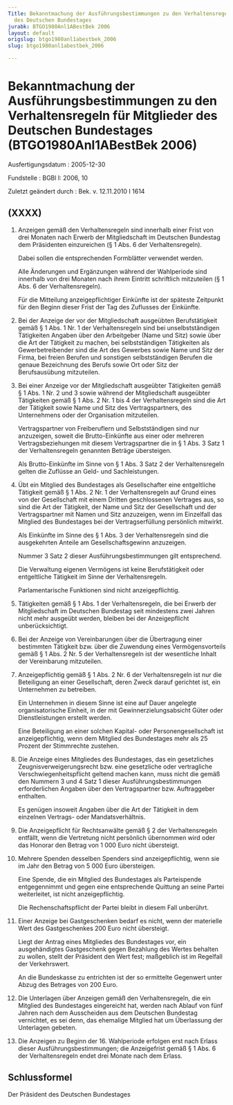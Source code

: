 ```yaml
---
Title: Bekanntmachung der Ausführungsbestimmungen zu den Verhaltensregeln für Mitglieder
  des Deutschen Bundestages
jurabk: BTGO1980Anl1ABestBek 2006
layout: default
origslug: btgo1980anl1abestbek_2006
slug: btgo1980anl1abestbek_2006

---
```


# Bekanntmachung der Ausführungsbestimmungen zu den Verhaltensregeln für Mitglieder des Deutschen Bundestages (BTGO1980Anl1ABestBek 2006)

Ausfertigungsdatum
:   2005-12-30

Fundstelle
:   BGBl I: 2006, 10

Zuletzt geändert durch
:   Bek. v. 12.11.2010 I 1614

## (XXXX)


1.  Anzeigen gemäß den Verhaltensregeln sind innerhalb einer Frist von
    drei Monaten nach Erwerb der Mitgliedschaft im Deutschen Bundestag dem
    Präsidenten einzureichen (§ 1 Abs. 6 der Verhaltensregeln).

    Dabei sollen die entsprechenden Formblätter verwendet werden.

    Alle Änderungen und Ergänzungen während der Wahlperiode sind innerhalb
    von drei Monaten nach ihrem Eintritt schriftlich mitzuteilen (§ 1 Abs.
    6 der Verhaltensregeln).

    Für die Mitteilung anzeigepflichtiger Einkünfte ist der späteste
    Zeitpunkt für den Beginn dieser Frist der Tag des Zuflusses der
    Einkünfte.


2.  Bei der Anzeige der vor der Mitgliedschaft ausgeübten Berufstätigkeit
    gemäß § 1 Abs. 1 Nr. 1 der Verhaltensregeln sind bei unselbstständigen
    Tätigkeiten Angaben über den Arbeitgeber (Name und Sitz) sowie über
    die Art der Tätigkeit zu machen, bei selbstständigen Tätigkeiten als
    Gewerbetreibender sind die Art des Gewerbes sowie Name und Sitz der
    Firma, bei freien Berufen und sonstigen selbstständigen Berufen die
    genaue Bezeichnung des Berufs sowie Ort oder Sitz der Berufsausübung
    mitzuteilen.


3.  Bei einer Anzeige vor der Mitgliedschaft ausgeübter Tätigkeiten gemäß
    § 1 Abs. 1 Nr. 2 und 3 sowie während der Mitgliedschaft ausgeübter
    Tätigkeiten gemäß § 1 Abs. 2 Nr. 1 bis 4 der Verhaltensregeln sind die
    Art der Tätigkeit sowie Name und Sitz des Vertragspartners, des
    Unternehmens oder der Organisation mitzuteilen.

    Vertragspartner von Freiberuflern und Selbstständigen sind nur
    anzuzeigen, soweit die Brutto-Einkünfte aus einer oder mehreren
    Vertragsbeziehungen mit diesem Vertragspartner die in § 1 Abs. 3 Satz
    1 der Verhaltensregeln genannten Beträge übersteigen.

    Als Brutto-Einkünfte im Sinne von § 1 Abs. 3 Satz 2 der
    Verhaltensregeln gelten die Zuflüsse an Geld- und Sachleistungen.


4.  Übt ein Mitglied des Bundestages als Gesellschafter eine entgeltliche
    Tätigkeit gemäß § 1 Abs. 2 Nr. 1 der Verhaltensregeln auf Grund eines
    von der Gesellschaft mit einem Dritten geschlossenen Vertrages aus, so
    sind die Art der Tätigkeit, der Name und Sitz der Gesellschaft und der
    Vertragspartner mit Namen und Sitz anzuzeigen, wenn im Einzelfall das
    Mitglied des Bundestages bei der Vertragserfüllung persönlich
    mitwirkt.

    Als Einkünfte im Sinne des § 1 Abs. 3 der Verhaltensregeln sind die
    ausgekehrten Anteile am Gesellschaftsgewinn anzuzeigen.

    Nummer 3 Satz 2 dieser Ausführungsbestimmungen gilt entsprechend.

    Die Verwaltung eigenen Vermögens ist keine Berufstätigkeit oder
    entgeltliche Tätigkeit im Sinne der Verhaltensregeln.

    Parlamentarische Funktionen sind nicht anzeigepflichtig.


5.  Tätigkeiten gemäß § 1 Abs. 1 der Verhaltensregeln, die bei Erwerb der
    Mitgliedschaft im Deutschen Bundestag seit mindestens zwei Jahren
    nicht mehr ausgeübt werden, bleiben bei der Anzeigepflicht
    unberücksichtigt.


6.  Bei der Anzeige von Vereinbarungen über die Übertragung einer
    bestimmten Tätigkeit bzw. über die Zuwendung eines Vermögensvorteils
    gemäß § 1 Abs. 2 Nr. 5 der Verhaltensregeln ist der wesentliche Inhalt
    der Vereinbarung mitzuteilen.


7.  Anzeigepflichtig gemäß § 1 Abs. 2 Nr. 6 der Verhaltensregeln ist nur
    die Beteiligung an einer Gesellschaft, deren Zweck darauf gerichtet
    ist, ein Unternehmen zu betreiben.

    Ein Unternehmen in diesem Sinne ist eine auf Dauer angelegte
    organisatorische Einheit, in der mit Gewinnerzielungsabsicht Güter
    oder Dienstleistungen erstellt werden.

    Eine Beteiligung an einer solchen Kapital- oder Personengesellschaft
    ist anzeigepflichtig, wenn dem Mitglied des Bundestages mehr als 25
    Prozent der Stimmrechte zustehen.


8.  Die Anzeige eines Mitgliedes des Bundestages, das ein gesetzliches
    Zeugnisverweigerungsrecht bzw. eine gesetzliche oder vertragliche
    Verschwiegenheitspflicht geltend machen kann, muss nicht die gemäß den
    Nummern 3 und 4 Satz 1 dieser Ausführungsbestimmungen erforderlichen
    Angaben über den Vertragspartner bzw. Auftraggeber enthalten.

    Es genügen insoweit Angaben über die Art der Tätigkeit in dem
    einzelnen Vertrags- oder Mandatsverhältnis.


9.  Die Anzeigepflicht für Rechtsanwälte gemäß § 2 der Verhaltensregeln
    entfällt, wenn die Vertretung nicht persönlich übernommen wird oder
    das Honorar den Betrag von 1 000 Euro nicht übersteigt.


10. Mehrere Spenden desselben Spenders sind anzeigepflichtig, wenn sie im
    Jahr den Betrag von 5 000 Euro übersteigen.

    Eine Spende, die ein Mitglied des Bundestages als Parteispende
    entgegennimmt und gegen eine entsprechende Quittung an seine Partei
    weiterleitet, ist nicht anzeigepflichtig.

    Die Rechenschaftspflicht der Partei bleibt in diesem Fall unberührt.


11. Einer Anzeige bei Gastgeschenken bedarf es nicht, wenn der materielle
    Wert des Gastgeschenkes 200 Euro nicht übersteigt.

    Liegt der Antrag eines Mitgliedes des Bundestages vor, ein
    ausgehändigtes Gastgeschenk gegen Bezahlung des Wertes behalten zu
    wollen, stellt der Präsident den Wert fest; maßgeblich ist im
    Regelfall der Verkehrswert.

    An die Bundeskasse zu entrichten ist der so ermittelte Gegenwert unter
    Abzug des Betrages von 200 Euro.


12. Die Unterlagen über Anzeigen gemäß den Verhaltensregeln, die ein
    Mitglied des Bundestages eingereicht hat, werden nach Ablauf von fünf
    Jahren nach dem Ausscheiden aus dem Deutschen Bundestag vernichtet, es
    sei denn, das ehemalige Mitglied hat um Überlassung der Unterlagen
    gebeten.


13. Die Anzeigen zu Beginn der 16. Wahlperiode erfolgen erst nach Erlass
    dieser Ausführungsbestimmungen; die Anzeigefrist gemäß § 1 Abs. 6 der
    Verhaltensregeln endet drei Monate nach dem Erlass.

## Schlussformel

Der Präsident des Deutschen Bundestages

